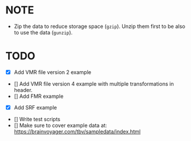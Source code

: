 # NOTE
- Zip the data to reduce storage space (`gzip`). Unzip them first to be also to use the data (`gunzip`).

# TODO
- [x] Add VMR file version 2 example
- [] Add VMR file version 4 example with multiple transformations in header.
- [] Add FMR example
- [x] Add SRF example 
- [] Write test scripts
- [] Make sure to cover example data at: <https://brainvoyager.com/tbv/sampledata/index.html>
